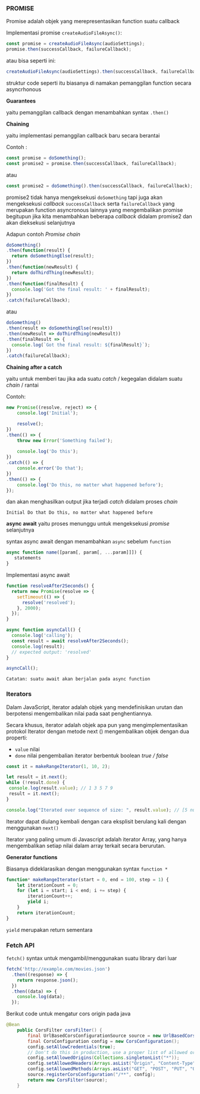 ### PROMISE
Promise adalah objek yang merepresentasikan function suatu callback

Implementasi promise `createAudioFileAsync()`:
```js
const promise = createAudioFileAsync(audioSettings); 
promise.then(successCallback, failureCallback);
```
atau bisa seperti ini:
```js
createAudioFileAsync(audioSettings).then(successCallback, failureCallback);
```
struktur code seperti itu biasanya di namakan pemanggilan function secara asyncrhonous


**Guarantees**

 yaitu pemanggilan callback dengan menambahkan syntax `.then()`

**Chaining**

yaitu implementasi pemanggilan callback baru secara berantai 

Contoh :
```js
const promise = doSomething();
const promise2 = promise.then(successCallback, failureCallback);
```
atau

```js
const promise2 = doSomething().then(successCallback, failureCallback);
```
promise2 tidak hanya mengeksekusi `doSomething` tapi juga akan mengeksekusi *callback* `successCallback` serta `failureCallback` yang merupakan function asyncronous lainnya yang mengembalikan promise begitupun jika kita menambahkan beberapa *callback* didalam promise2 dan akan dieksekusi selanjutnya 

Adapun contoh *Promise chain*

```js
doSomething()
.then(function(result) {
  return doSomethingElse(result);
})
.then(function(newResult) {
  return doThirdThing(newResult);
})
.then(function(finalResult) {
  console.log('Got the final result: ' + finalResult);
})
.catch(failureCallback);
```
atau

```js
doSomething()
.then(result => doSomethingElse(result))
.then(newResult => doThirdThing(newResult))
.then(finalResult => {
  console.log(`Got the final result: ${finalResult}`);
})
.catch(failureCallback);
```

**Chaining after a catch**

yaitu untuk memberi tau jika ada suatu *catch* / kegegalan didalam suatu *chain* / rantai

Contoh:
```js
new Promise((resolve, reject) => {
    console.log('Initial');

    resolve();
})
.then(() => {
    throw new Error('Something failed');
        
    console.log('Do this');
})
.catch(() => {
    console.error('Do that');
})
.then(() => {
    console.log('Do this, no matter what happened before');
});
```
dan akan menghasilkan output jika terjadi *catch* didalam proses *chain*

`Initial
Do that
Do this, no matter what happened before`

**async await**
yaitu proses menunggu untuk mengeksekusi *promise* selanjutnya

syntax async await dengan menambahkan `async` sebelum `function`
```js
async function name([param[, param[, ...param]]]) {
   statements
}
```

Implementasi async await 

```js
function resolveAfter2Seconds() {
  return new Promise(resolve => {
    setTimeout(() => {
      resolve('resolved');
    }, 2000);
  });
}

async function asyncCall() {
  console.log('calling');
  const result = await resolveAfter2Seconds();
  console.log(result);
  // expected output: 'resolved'
}

asyncCall();
```

```
Catatan: suatu await akan berjalan pada async function
```
### Iterators
Dalam JavaScript, iterator adalah objek yang mendefinisikan urutan dan berpotensi mengembalikan nilai pada saat penghentiannya.

Secara khusus, iterator adalah objek apa pun yang mengimplementasikan protokol Iterator dengan metode next () mengembalikan objek dengan dua properti:

- `value` nilai
- `done` nilai pengembalian iterator berbentuk boolean *true / false*

```js
const it = makeRangeIterator(1, 10, 2);

let result = it.next();
while (!result.done) {
 console.log(result.value); // 1 3 5 7 9
 result = it.next();
}

console.log("Iterated over sequence of size: ", result.value); // [5 numbers returned, that took interval in between: 0 to 10]
```
Iterator dapat diulang kembali dengan cara eksplisit berulang kali dengan menggunakan `next()`

Iterator yang paling umum di Javascript adalah iterator Array, yang hanya mengembalikan setiap nilai dalam array terkait secara berurutan.

**Generator functions**

Biasanya dideklarasikan dengan menggunakan syntax `function *`  

```js
function* makeRangeIterator(start = 0, end = 100, step = 1) {
    let iterationCount = 0;
    for (let i = start; i < end; i += step) {
        iterationCount++;
        yield i;
    }
    return iterationCount;
}
```
`yield` merupakan return sementara

### Fetch API

`fetch()` syntax untuk mengambil/menggunakan suatu library dari luar

```js
fetch('http://example.com/movies.json')
  .then((response) => {
    return response.json();
  })
  .then((data) => {
    console.log(data);
  });
```

Berikut code untuk mengatur cors origin pada java
 
```java
@Bean
	public CorsFilter corsFilter() {
		final UrlBasedCorsConfigurationSource source = new UrlBasedCorsConfigurationSource();
		final CorsConfiguration config = new CorsConfiguration();
		config.setAllowCredentials(true);
		// Don't do this in production, use a proper list of allowed origins
		config.setAllowedOrigins(Collections.singletonList("*"));
		config.setAllowedHeaders(Arrays.asList("Origin", "Content-Type", "Accept"));
		config.setAllowedMethods(Arrays.asList("GET", "POST", "PUT", "OPTIONS", "DELETE", "PATCH"));
		source.registerCorsConfiguration("/**", config);
		return new CorsFilter(source);
	}
```

